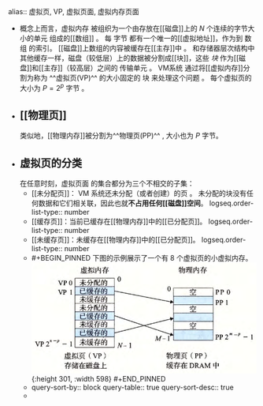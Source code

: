 alias:: 虚拟页, VP, 虚拟页面, 虚拟内存页面

- 概念上而言，虚拟内存 被组织为一个由存放在[[磁盘]]上的 $N$ 个连续的字节大小的单元 组成的[[数组]] 。 每 字节 都有一个唯一的[[虚拟地址]]，作为到 数组 的索引。
  [[磁盘]]上数组的内容被缓存在[[主存]]中 。 和存储器层次结构中其他缓存一样，磁盘（较低层）上的数据被分割成[[块]]，这些 *块* 作为[[磁盘]]和[[主存]]（较高层）之间的 传输单元 。
  VM系统 通过将[[虚拟内存]]分割为称为 ^^虚拟页(VP)^^ 的大小固定的 块 来处理这个问题 。 每个虚拟页的大小为 $P=2^p$ 字节 。
- ## [[物理页]]
  类似地，[[物理内存]]被分割为^^物理页(PP)^^ , 大小也为 $P$ 字节。
- ## 虚拟页的分类
  在任意时刻，虚拟页面 的集合都分为三个不相交的子集：
	- [[未分配页]]： VM 系统还未分配（或者创建）的页 。 未分配的块没有任何数据和它们相关联，因此也就**不占用任何[[磁盘]]空间**。
	  logseq.order-list-type:: number
	- [[缓存页]]：当前已缓存在[[物理内存]]中的[[已分配页]]。
	  logseq.order-list-type:: number
	- [[未缓存页]]：未缓存在[[物理内存]]中的[[已分配页]]。
	  logseq.order-list-type:: number
	- #+BEGIN_PINNED
	  下图的示例展示了一个有 8 个虚拟页的小虚拟内存。
	  ![image.png](../assets/image_1701353480678_0.png){:height 301, :width 598}
	  #+END_PINNED
	- query-sort-by:: block
	  query-table:: true
	  query-sort-desc:: true
	-
